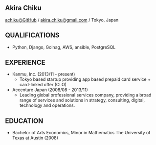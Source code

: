 ## Akira Chiku 
[achiku@GitHub](https://github.com/achiku) / akira.chiku@gmail.com / Tokyo, Japan


## QUALIFICATIONS

- Python, Django, Golnag, AWS, ansible, PostgreSQL


## EXPERIENCE

- Kanmu, Inc. (2013/11 - present)
    * Tokyo based startup providing app based prepaid card service + card-linked offer (CLO)
- Accenture Japan (2008/08 - 2013/11)
    * Leading global professional services company, providing a broad range of services and solutions in strategy, consulting, digital, technology and operations.


## EDUCATION

- Bachelor of Arts Economics, Minor in Mathematics The University of Texas at Austin (2008)
